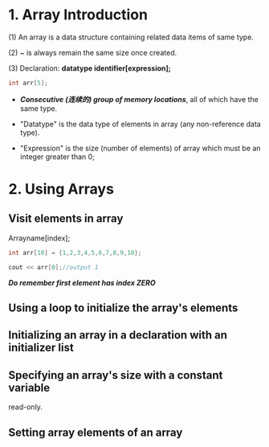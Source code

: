 # 1. Array Introduction
(1) An array is a data structure containing related data items of same type.

(2) ~ is always remain the same size once created.

(3) Declaration: **datatype identifier[expression];**

```c++
int arr[5];
```
* ***Consecutive (连续的) group of memory locations***, all of which have the same type.

* "Datatype" is the data type of elements in array (any non-reference data type).

* "Expression" is the size (number of elements) of array which must be an integer greater than 0;

# 2. Using Arrays
## Visit elements in array
Arrayname[index];
```c++
int arr[10] = {1,2,3,4,5,6,7,8,9,10};

cout << arr[0];//output 1
```
***Do remember first element has index ZERO***

## Using a loop to initialize the array's elements

## Initializing an array in a declaration with an initializer list

## Specifying an array's size with a constant variable
read-only.

## Setting array elements of an array